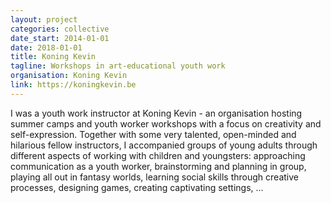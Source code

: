 ```yaml
---
layout: project
categories: collective
date_start: 2014-01-01
date: 2018-01-01
title: Koning Kevin
tagline: Workshops in art-educational youth work
organisation: Koning Kevin
link: https://koningkevin.be
---
```

I was a youth work instructor at Koning Kevin - an organisation hosting summer camps and youth worker workshops with a focus on creativity and self-expression. Together with some very talented, open-minded and hilarious fellow instructors, I accompanied groups of young adults through different aspects of working with children and youngsters: approaching communication as a youth worker, brainstorming and planning in group, playing all out in fantasy worlds, learning social skills through creative processes, designing games, creating captivating settings, ...